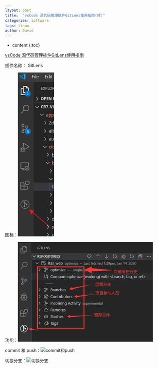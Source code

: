 ```yaml
---
layout: post
title:  "vsCode 源代码管理插件GitLens使用指南(转)"
categories: software
tags: linux
author: David
---
```


* content
{:toc}


[vsCode 源代码管理插件GitLens使用指南](https://www.codenong.com/js95a1a06ac0fb/)

插件名称： GitLens

图标：![安装后的GitLens图标](https://github.com/titron/titron.github.io/raw/master/img/2020-10-13-vscode_gitlens_icon.png)

功能：![GitLens功能项目](https://github.com/titron/titron.github.io/raw/master/img/2020-10-13-vscode_gitlens_items.png)

commit 和 push：![commit和push](https://github.com/titron/titron.github.io/raw/2020-10-13-vscode_gitlens_commit_push.png)

切换分支：![切换分支](https://github.com/titron/titron.github.io/raw/2020-10-13-vscode_gitlens_switch_branch.png)


